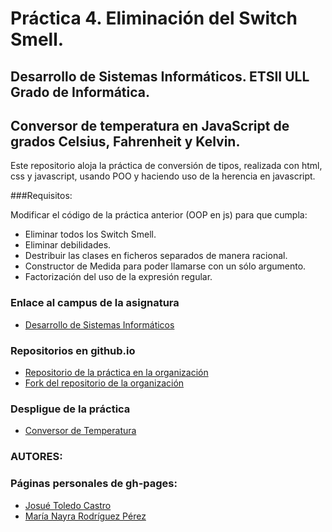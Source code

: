 # Práctica 4. Eliminación del Switch Smell.

## Desarrollo de Sistemas Informáticos. ETSII ULL Grado de Informática.

## Conversor de temperatura en JavaScript de grados Celsius, Fahrenheit y Kelvin.

Este repositorio aloja la práctica de conversión de tipos, realizada con html, css y javascript, usando POO y haciendo uso de la herencia en javascript.

###Requisitos: 

Modificar el código de la práctica anterior (OOP en js) para que cumpla: 

* Eliminar todos los Switch Smell.
* Eliminar debilidades.
* Destribuir las clases en ficheros separados de manera racional.
* Constructor de Medida para poder llamarse con un sólo argumento.
* Factorización del uso de la expresión regular.


### Enlace al campus de la asignatura
* [Desarrollo de Sistemas Informáticos](https://campusvirtual.ull.es/my/)


### Repositorios en github.io

* [Repositorio de la práctica en la organización](https://github.com/ULL-ESIT-GRADOII-DSI/eliminacion-del-switch-smell-josue-nayra-dsi15-16-1)
* [Fork del repositorio de la organización](https://github.com/JosueTC94/eliminacion-del-switch-smell-josue-nayra-dsi15-16-1)

### Despligue de la práctica

* [Conversor de Temperatura](http://ull-esit-gradoii-dsi.github.io/eliminacion-del-switch-smell-josue-nayra-dsi15-16-1)


### AUTORES: 
### Páginas personales de gh-pages:

* [Josué Toledo Castro](http://josuetc94.github.io/)
* [María Nayra Rodríguez Pérez](http://alu0100406122.github.io/)
